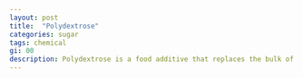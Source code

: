 ```yaml
---
layout: post
title:  "Polydextrose"
categories: sugar
tags: chemical
gi: 00
description: Polydextrose is a food additive that replaces the bulk of sugar in low calorie foods. It can cause gas, bloating and diarrhea.
---
```


